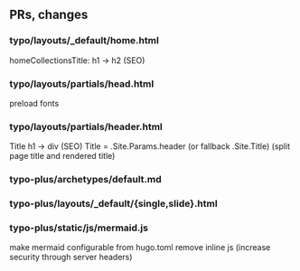 ## PRs, changes
### typo/layouts/_default/home.html
homeCollectionsTitle: h1 -> h2 (SEO)

### typo/layouts/partials/head.html
preload fonts

### typo/layouts/partials/header.html
Title h1 -> div (SEO)
Title = .Site.Params.header (or fallback .Site.Title) (split page title and rendered title)

### typo-plus/archetypes/default.md

### typo-plus/layouts/_default/{single,slide}.html
### typo-plus/static/js/mermaid.js
make mermaid configurable from hugo.toml
remove inline js (increase security through server headers)
